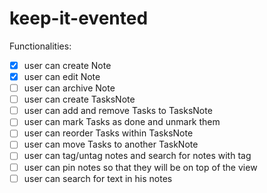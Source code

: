 # keep-it-evented


Functionalities:
- [x] user can create Note
- [x] user can edit Note
- [ ] user can archive Note
- [ ] user can create TasksNote
- [ ] user can add and remove Tasks to TasksNote
- [ ] user can mark Tasks as done and unmark them
- [ ] user can reorder Tasks within TasksNote
- [ ] user can move Tasks to another TaskNote
- [ ] user can tag/untag notes and search for notes with tag
- [ ] user can pin notes so that they will be on top of the view
- [ ] user can search for text in his notes